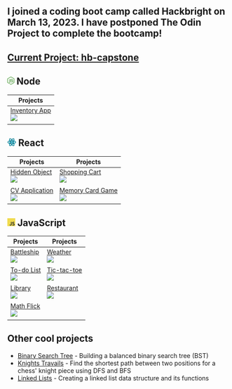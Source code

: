 ## I joined a coding boot camp called Hackbright on March 13, 2023. I have postponed The Odin Project to complete the bootcamp!
## [Current Project: hb-capstone](https://github.com/TYLPHE/hb-capstone/)

## <img src="https://github.com/TYLPHE/TYLPHE/blob/main/readmeAssets/nodejs-logo.png" height="18px"> Node

| Projects |
| --- |
| [Inventory App][invappLin] <br> [![][invappGif]][invappLin]  |

## <img src="https://github.com/TYLPHE/TYLPHE/blob/main/readmeAssets/react-logo.png" height="18px"> React

| Projects | Projects |
| --- | --- |
| [Hidden Object][hidobjLin] <br> [![][hidobjGif]][hidobjLin]  | [Shopping Cart][shocarLin] <br> [![][shocarGif]][shocarLin]
| [CV Application][cvapplLin] <br> [![][cvapplGif]][cvapplLin] | [Memory Card Game][memcarLin] <br> [![][memcarGif]][memcarLin]

## <img src="https://github.com/TYLPHE/TYLPHE/blob/main/readmeAssets/JavaScript-logo.png" height="18px"> JavaScript
| Projects | Projects |
| --- | --- |
| [Battleship][battleLin] <br> [![][battleGif]][battleLin] | [Weather][weatheLin] <br> [![][weatheGif]][weatheLin]
| [To-do List][todoliLin] <br> [![][todoliGif]][todoliLin] | [Tic-tac-toe][tictacLin] <br> [![][tictacGif]][tictacLin]      
| [Library][librarLin] <br> [![][librarGif]][librarLin]    | [Restaurant][restauLin] <br> [![][restauGif]][restauLin]       
| [Math Flick][matfliLin] <br> [![][matfliGif]][matfliLin] |

## Other cool projects
- [Binary Search Tree][binseaLin] - Building a balanced binary search tree (BST) 
- [Knights Travails][knitraLin] - Find the shortest path between two positions for a chess' knight piece using DFS and BFS
- [Linked Lists][linlisLin] - Creating a linked list data structure and its functions

<!-- Link References -->
[memonlLin]: https://github.com/TYLPHE/members-only

[invappLin]: https://github.com/TYLPHE/inventory-app
[invappGif]: https://github.com/TYLPHE/TYLPHE/blob/main/readmeAssets/preview-inventory-app.gif

[knitraLin]: https://github.com/TYLPHE/knights-travails
[binseaLin]: https://github.com/TYLPHE/binary-search-trees
[linlisLin]: https://github.com/TYLPHE/linked-lists

[hidobjLin]: https://github.com/TYLPHE/hidden-object-game
[hidobjGif]: https://github.com/TYLPHE/TYLPHE/blob/main/readmeAssets/preview-hidden-object-game.gif

[cvapplLin]: https://github.com/TYLPHE/cv-application
[cvapplGif]: https://github.com/TYLPHE/TYLPHE/blob/main/readmeAssets/preview-cv-application.gif

[memcarLin]: https://github.com/TYLPHE/memory-card-game
[memcarGif]: https://github.com/TYLPHE/TYLPHE/blob/main/readmeAssets/preview-memory-card-game.gif

[weatheLin]: https://github.com/TYLPHE/weather
[weatheGif]: https://github.com/TYLPHE/TYLPHE/blob/main/readmeAssets/preview-weather.gif

[matfliLin]: https://xzhong.itch.io/math-flick
[matfliGif]: https://github.com/TYLPHE/TYLPHE/blob/main/readmeAssets/preview-math-flick.gif

[restauLin]: https://github.com/TYLPHE/restaurant
[restauGif]: https://github.com/TYLPHE/TYLPHE/blob/main/readmeAssets/preview-restaurant.gif

[todoliLin]: https://github.com/TYLPHE/to-do-list
[todoliGif]: https://github.com/TYLPHE/TYLPHE/blob/main/readmeAssets/preview-to-do-list.gif

[tictacLin]: https://github.com/TYLPHE/tic-tac-toe
[tictacGif]: https://github.com/TYLPHE/TYLPHE/blob/main/readmeAssets/preview-tic-tac-toe.gif

[librarLin]: https://github.com/TYLPHE/library-assignment
[librarGif]: https://github.com/TYLPHE/TYLPHE/blob/main/readmeAssets/preview-library.gif

[battleLin]: https://github.com/TYLPHE/battleship
[battleGif]: https://github.com/TYLPHE/TYLPHE/blob/main/readmeAssets/preview-battleship.gif

[shocarLin]: https://github.com/TYLPHE/shopping-cart
[shocarGif]: https://github.com/TYLPHE/TYLPHE/blob/main/readmeAssets/preview-shopping-cart.gif
